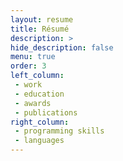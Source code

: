 ```yaml
---
layout: resume
title: Résumé
description: >
hide_description: false
menu: true
order: 3
left_column:
 - work
 - education
 - awards
 - publications
right_column:
 - programming skills
 - languages
---
```

